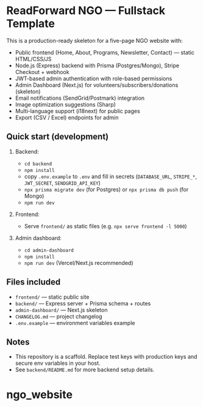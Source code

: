 # ReadForward NGO — Fullstack Template

This is a production-ready skeleton for a five-page NGO website with:
- Public frontend (Home, About, Programs, Newsletter, Contact) — static HTML/CSS/JS
- Node.js (Express) backend with Prisma (Postgres/Mongo), Stripe Checkout + webhook
- JWT-based admin authentication with role-based permissions
- Admin Dashboard (Next.js) for volunteers/subscribers/donations (skeleton)
- Email notifications (SendGrid/Postmark) integration
- Image optimization suggestions (Sharp)
- Multi-language support (i18next) for public pages
- Export (CSV / Excel) endpoints for admin

## Quick start (development)
1. Backend:
   - `cd backend`
   - `npm install`
   - copy `.env.example` to `.env` and fill in secrets (`DATABASE_URL`, `STRIPE_*`, `JWT_SECRET`, `SENDGRID_API_KEY`)
   - `npx prisma migrate dev` (for Postgres) or `npx prisma db push` (for Mongo)
   - `npm run dev`

2. Frontend:
   - Serve `frontend/` as static files (e.g. `npx serve frontend -l 5000`)

3. Admin dashboard:
   - `cd admin-dashboard`
   - `npm install`
   - `npm run dev` (Vercel/Next.js recommended)

## Files included
- `frontend/` — static public site
- `backend/` — Express server + Prisma schema + routes
- `admin-dashboard/` — Next.js skeleton
- `CHANGELOG.md` — project changelog
- `.env.example` — environment variables example

## Notes
- This repository is a scaffold. Replace test keys with production keys and secure env variables in your host.
- See `backend/README.md` for more backend setup details.
# ngo_website
